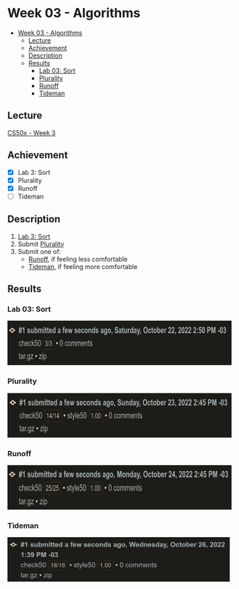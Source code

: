 # Week 03 - Algorithms
- [Week 03 - Algorithms](#week-03---algorithms)
  - [Lecture](#lecture)
  - [Achievement](#achievement)
  - [Description](#description)
  - [Results](#results)
    - [Lab 03: Sort](#lab-03-sort)
    - [Plurality](#plurality)
    - [Runoff](#runoff)
    - [Tideman](#tideman)

## Lecture
[CS50x - Week 3](https://cs50.harvard.edu/x/2022/weeks/3/)

## Achievement

- [x] Lab 3: Sort
- [x] Plurality
- [x] Runoff
- [ ] Tideman

## Description

1. [Lab 3: Sort](https://cs50.harvard.edu/x/2022/labs/3/#lab-3-sort)
2. Submit [Plurality](https://cs50.harvard.edu/x/2022/psets/3/plurality/)
3. Submit one of:
	- [Runoff](https://cs50.harvard.edu/x/2022/psets/3/runoff/), if feeling less comfortable
	- [Tideman](https://cs50.harvard.edu/x/2022/psets/3/tideman/), if feeling more comfortable


## Results

### Lab 03: Sort
<img src="../images/sort_result.png" alt="lab sort" height="100"/>

### Plurality
<img src="../images/plurality_result.png" alt="problem plurality" height="100"/>

### Runoff
<img src="../images/runoff_result.png" alt="problem runoff" height="100"/>

### Tideman
<img src="../images/tideman_result.png" alt="problem tideman" height="100"/>

